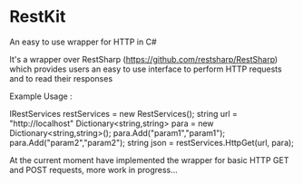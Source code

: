# RestKit
An easy to use wrapper for HTTP in C#

It's a wrapper over RestSharp (https://github.com/restsharp/RestSharp) which provides users an easy to use interface to perform HTTP requests and to read their responses 

Example Usage : 

 IRestServices restServices = new RestServices();
 string url = "http://localhost"
 Dictionary<string,string> para = new Dictionary<string,string>();
 para.Add("param1","param1");
 para.Add("param2","param2");
 string json = restServices.HttpGet(url, para);
 
 
At the current moment have implemented the wrapper for basic HTTP GET and POST requests, more work in progress...
